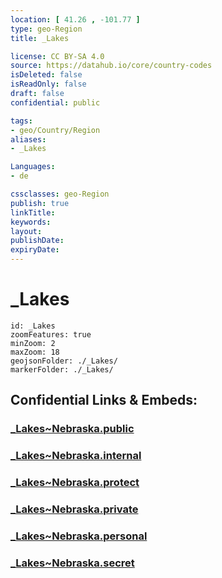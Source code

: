 ```yaml
---
location: [ 41.26 , -101.77 ] 
type: geo-Region
title: _Lakes

license: CC BY-SA 4.0
source: https://datahub.io/core/country-codes
isDeleted: false
isReadOnly: false
draft: false
confidential: public

tags:
- geo/Country/Region
aliases:
- _Lakes

Languages:
- de

cssclasses: geo-Region
publish: true
linkTitle: 
keywords: 
layout: 
publishDate: 
expiryDate: 
---
```


# _Lakes

```leaflet
id: _Lakes
zoomFeatures: true 
minZoom: 2 
maxZoom: 18
geojsonFolder: ./_Lakes/
markerFolder: ./_Lakes/
```


## Confidential Links & Embeds: 

### [_Lakes~Nebraska.public](/_public/\Earth\Continent\America~North\USA\USA~Central\Nebraska_Lakes~Nebraska.public.md) 

### [_Lakes~Nebraska.internal](/_internal/\Earth\Continent\America~North\USA\USA~Central\Nebraska_Lakes~Nebraska.internal.md) 

### [_Lakes~Nebraska.protect](/_protect/\Earth\Continent\America~North\USA\USA~Central\Nebraska_Lakes~Nebraska.protect.md) 

### [_Lakes~Nebraska.private](/_private/\Earth\Continent\America~North\USA\USA~Central\Nebraska_Lakes~Nebraska.private.md) 

### [_Lakes~Nebraska.personal](/_personal/\Earth\Continent\America~North\USA\USA~Central\Nebraska_Lakes~Nebraska.personal.md) 

### [_Lakes~Nebraska.secret](/_secret/\Earth\Continent\America~North\USA\USA~Central\Nebraska_Lakes~Nebraska.secret.md)


